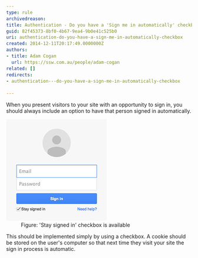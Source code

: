 ```yaml
---
type: rule
archivedreason: 
title: Authentication - Do you have a 'Sign me in automatically' checkbox?
guid: 82f45373-8bf0-4b67-9ea4-9b0e41c525b0
uri: authentication-do-you-have-a-sign-me-in-automatically-checkbox
created: 2014-12-11T20:17:49.0000000Z
authors:
- title: Adam Cogan
  url: https://ssw.com.au/people/adam-cogan
related: []
redirects:
- authentication---do-you-have-a-sign-me-in-automatically-checkbox

---
```


When you present visitors to your site with an opportunity to sign in, you should                     always include an option to have that person signed in automatically.

<!--endintro-->
<dl class="goodImage">   <dt> 
      <img src="signin.jpg" alt="Sign In Automatically">
   </dt><dd> Figure: 'Stay signed in' checkbox is available</dd></dl>
This should be implemented simply by using a checkbox. A cookie should be stored on the user's computer so that next time they visit your site the sign in process is automatic.
